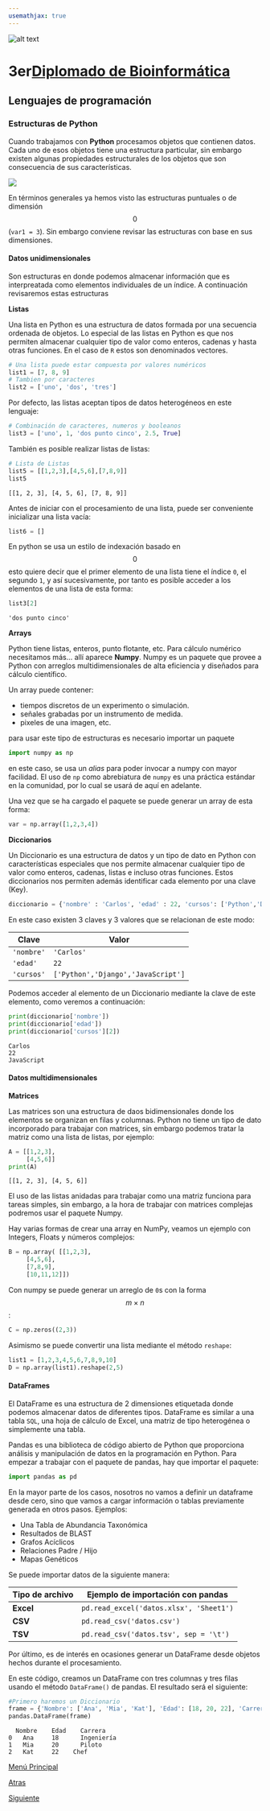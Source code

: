 ```yaml
---
usemathjax: true
---
```

![alt text](https://solariabiodata.com.mx/wp-content/uploads/2021/07/logo_red.png "Soluciones de Siguiente Generación")
# 3er[Diplomado de Bioinformática](./)

## Lenguajes de programación

### Estructuras de Python 

Cuando trabajamos con **Python** procesamos objetos que contienen datos. Cada uno de esos objetos tiene una estructura particular, sin embargo existen algunas propiedades estructurales de los objetos que son consecuencia de sus características. 

![](https://drive.google.com/uc?id=1M7Z8g2qLHOOQWP2hzTaG6nTP7OlV3Jan&export=download)

En términos generales ya hemos visto las estructuras puntuales o de dimensión $$0$$ (`var1 = 3`). Sin embargo conviene revisar las estructuras con base en sus dimensiones.

#### Datos unidimensionales

Son estructuras en donde podemos almacenar información que es interpreatada como elementos individuales de un índice. A continuación revisaremos estas estructuras

**Listas**

Una lista en Python es una estructura de datos formada por una secuencia ordenada de objetos. Lo especial de las listas en Python es que nos permiten almacenar cualquier tipo de valor como enteros, cadenas y hasta otras funciones. En el caso de `R` estos son denominados vectores.

```python
# Una lista puede estar compuesta por valores numéricos
list1 = [7, 8, 9]
# Tambien por caracteres
list2 = ['uno', 'dos', 'tres']
```

Por defecto, las listas aceptan tipos de datos heterogéneos en este lenguaje:

```python
# Combinación de caracteres, numeros y booleanos
list3 = ['uno', 1, 'dos punto cinco', 2.5, True]
```

También es posible realizar listas de listas:

```python
# Lista de Listas
list5 = [[1,2,3],[4,5,6],[7,8,9]]
list5
```
```
[[1, 2, 3], [4, 5, 6], [7, 8, 9]]
```

Antes de iniciar con el procesamiento de una lista, puede ser conveniente inicializar una lista vacía:

```python
list6 = []
```

En python se usa un estilo de indexación basado en $$0$$ esto quiere decir que el primer elemento de una lista tiene el índice `0`, el segundo `1`, y así sucesivamente, por tanto es posible acceder a los elementos de una lista de esta forma:

```python
list3[2]
```
```
'dos punto cinco'
```

**Arrays**

Python tiene listas, enteros, punto flotante, etc. Para cálculo numérico necesitamos más... allí aparece **Numpy**. Numpy es un paquete que provee a Python con arreglos multidimensionales de alta eficiencia y diseñados para cálculo científico.

Un array puede contener:

- tiempos discretos de un experimento o simulación.
- señales grabadas por un instrumento de medida.
- pixeles de una imagen, etc.

para usar este tipo de estructuras es necesario importar un paquete

```python
import numpy as np
```

en este caso, se usa un _alias_ para poder invocar a numpy con mayor facilidad. El uso de `np` como abrebiatura de `numpy` es una práctica estándar en la comunidad, por lo cual se usará de aquí en adelante.

Una vez que se ha cargado el paquete se puede generar un array de esta forma:


```python
var = np.array([1,2,3,4])
```

**Diccionarios**

Un Diccionario es una estructura de datos y un tipo de dato en Python con características especiales que nos permite almacenar cualquier tipo de valor como enteros, cadenas, listas e incluso otras funciones. Estos diccionarios nos permiten además identificar cada elemento por una clave (Key).

```python
diccionario = {'nombre' : 'Carlos', 'edad' : 22, 'cursos': ['Python','Django','JavaScript'] }
```

En este caso existen 3 claves y 3 valores que se relacionan de este modo:

| Clave | Valor |
|--|--|
| `'nombre'` | `'Carlos'` |
| `'edad'` | `22`|
| `'cursos'` | `['Python','Django','JavaScript']` |

Podemos acceder al elemento de un Diccionario mediante la clave de este elemento, como veremos a continuación:

```python
print(diccionario['nombre'])
print(diccionario['edad'])
print(diccionario['cursos'][2])
```
```
Carlos
22
JavaScript
```

#### Datos multidimensionales

**Matrices**

Las matrices son una estructura de daos bidimensionales donde los elementos se organizan en filas y columnas. Python no tiene un tipo de dato incorporado para trabajar con matrices, sin embargo podemos tratar la matriz como una lista de listas, por ejemplo:

```python
A = [[1,2,3],
     [4,5,6]]
print(A)
```
```
[[1, 2, 3], [4, 5, 6]]
```

El uso de las listas anidadas para trabajar como una matriz funciona para tareas simples, sin embargo, a la hora de trabajar con matrices complejas podremos usar el paquete Numpy.

Hay varias formas de crear una array en NumPy, veamos un ejemplo con Integers, Floats y números complejos:


```python
B = np.array( [[1,2,3],
     [4,5,6],
     [7,8,9],
     [10,11,12]])
```

Con numpy se puede generar un arreglo de `0`s con la forma $$m \times n$$:

```python
C = np.zeros((2,3))
```

Asimismo se puede convertir una lista mediante el método `reshape`:

```python
list1 = [1,2,3,4,5,6,7,8,9,10]
D = np.array(list1).reshape(2,5)
```

#### DataFrames

El DataFrame es una estructura de 2 dimensiones etiquetada donde podemos almacenar datos de diferentes tipos. DataFrame es similar a una tabla `SQL`, una hoja de cálculo de Excel, una matriz de tipo heterogénea o simplemente una tabla.

Pandas es una biblioteca de código abierto de Python que proporciona análisis y manipulación de datos en la programación en Python. Para empezar a trabajar con el paquete de pandas, hay que importar el paquete:


```python
import pandas as pd
```

En la mayor parte de los casos, nosotros no vamos a definir un dataframe desde cero, sino que vamos a cargar información o tablas previamente generada en otros pasos. Ejemplos:

 - Una Tabla de Abundancia Taxonómica
 - Resultados de BLAST
 - Grafos Acíclicos
 - Relaciones Padre / Hijo
 - Mapas Genéticos

Se puede importar datos de la siguiente manera:

| Tipo de archivo | Ejemplo de importación con pandas |
|--|--|
| **Excel** | `pd.read_excel('datos.xlsx', 'Sheet1')` |
| **CSV** | `pd.read_csv('datos.csv')` |
| **TSV** | `pd.read_csv('datos.tsv', sep = '\t')` |

Por último, es de interés en ocasiones generar un DataFrame desde objetos hechos durante el procesamiento.

En este código, creamos un DataFrame con tres columnas y tres filas usando el método `DataFrame()` de pandas. El resultado será el siguiente:

```python
#Primero haremos un Diccionario
frame = {'Nombre': ['Ana', 'Mia', 'Kat'], 'Edad': [18, 20, 22], 'Carrera': ['Ingeniería', 'Piloto', 'Chef']}
pandas.DataFrame(frame)
```
```
  Nombre	Edad	Carrera
0	Ana	    18  	Ingeniería
1	Mia   	20  	Piloto
2	Kat	    22	  Chef
```


[Menú Principal](./)

[Atras](./principiosPython)

[Siguiente](#)
